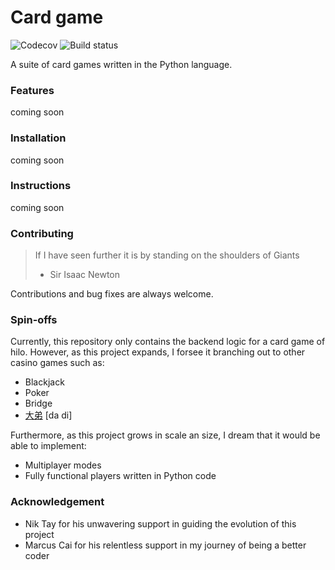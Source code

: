 # Card game

![Codecov](https://img.shields.io/codecov/c/github/roycehoe/card_game?flag=unittest&token=RKQABL23VM) ![Build status](https://github.com/roycehoe/card_game/actions/workflows/merge_to_master.yml/badge.svg)

A suite of card games written in the Python language.

### Features

coming soon

### Installation

coming soon

### Instructions

coming soon

### Contributing

> If I have seen further it is by standing on the shoulders of Giants
>
> - Sir Isaac Newton

Contributions and bug fixes are always welcome.

### Spin-offs

Currently, this repository only contains the backend logic for a card game of hilo. However, as this project expands, I forsee it branching out to other casino games such as:

- Blackjack
- Poker
- Bridge
- [大弟](https://en.wikipedia.org/wiki/Big_twohttps://en.wikipedia.org/wiki/Big_two) [da di]

Furthermore, as this project grows in scale an size, I dream that it would be able to implement:

- Multiplayer modes
- Fully functional players written in Python code

### Acknowledgement

- Nik Tay for his unwavering support in guiding the evolution of this project
- Marcus Cai for his relentless support in my journey of being a better coder
